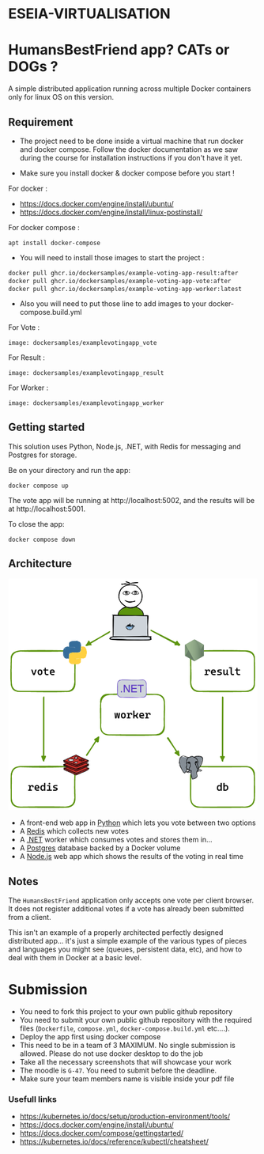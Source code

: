 # ESEIA-VIRTUALISATION
# HumansBestFriend app? CATs or DOGs ?

A simple distributed application running across multiple Docker containers only for linux OS on this version.

## Requirement

- The project need to be done inside a virtual machine that run docker and docker compose. Follow the docker documentation as we saw during the course for installation instructions if you don't have it yet.


- Make sure you install docker & docker compose before you start !


For docker :
- https://docs.docker.com/engine/install/ubuntu/
- https://docs.docker.com/engine/install/linux-postinstall/

For docker compose :
```shell
apt install docker-compose
```

- You will need to install those images to start the project :
```shell
docker pull ghcr.io/dockersamples/example-voting-app-result:after
docker pull ghcr.io/dockersamples/example-voting-app-vote:after
docker pull ghcr.io/dockersamples/example-voting-app-worker:latest
```
- Also you will need to put those line to add images to your docker-compose.build.yml

For Vote :
```
image: dockersamples/examplevotingapp_vote
```

For Result :
```
image: dockersamples/examplevotingapp_result
```

For Worker :
```
image: dockersamples/examplevotingapp_worker
```

## Getting started

This solution uses Python, Node.js, .NET, with Redis for messaging and Postgres for storage.

Be on your directory and run the app:

```shell
docker compose up
```

The vote app will be running at http://localhost:5002, and the results will be at http://localhost:5001.

To close the app:

```shell
docker compose down
```

## Architecture

![Architecture diagram](architecture.png)

- A front-end web app in [Python](/vote) which lets you vote between two options
- A [Redis](https://hub.docker.com/_/redis/) which collects new votes
- A [.NET](/worker/) worker which consumes votes and stores them in…
- A [Postgres](https://hub.docker.com/_/postgres/) database backed by a Docker volume
- A [Node.js](/result) web app which shows the results of the voting in real time

## Notes

The `HumansBestFriend` application only accepts one vote per client browser. It does not register additional votes if a vote has already been submitted from a client.

This isn't an example of a properly architected perfectly designed distributed app... it's just a simple
example of the various types of pieces and languages you might see (queues, persistent data, etc), and how to
deal with them in Docker at a basic level.

# Submission

- You need to fork this project to your own public github repository
- You need to submit your own public github repository with the required files (`Dockerfile`, `compose.yml`, `docker-compose.build.yml` etc....).
- Deploy the app first using docker compose
- This need to be in a team of 3 MAXIMUM. No single submission is allowed. Please do not use docker desktop to do the job
- Take all the necessary screenshots that will showcase your work
- The moodle is `G-47`. You need to submit before the deadline.
- Make sure your team members name is visible inside your pdf file

### Usefull links

- https://kubernetes.io/docs/setup/production-environment/tools/
- https://docs.docker.com/engine/install/ubuntu/
- https://docs.docker.com/compose/gettingstarted/
- https://kubernetes.io/docs/reference/kubectl/cheatsheet/
